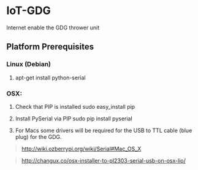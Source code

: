 IoT-GDG
========

Internet enable the GDG thrower unit

Platform Prerequisites 
----------------------

### Linux (Debian)

1) apt-get install python-serial

### OSX:

1) Check that PIP is installed
sudo easy_install pip

2) Install PySerial via PIP
sudo pip install pyserial

3) For Macs some drivers will be required for the USB to TTL cable (blue plug) for the GDG.
>http://wiki.ozberrypi.org/wiki/Serial#Mac_OS_X

>http://changux.co/osx-installer-to-pl2303-serial-usb-on-osx-lio/


